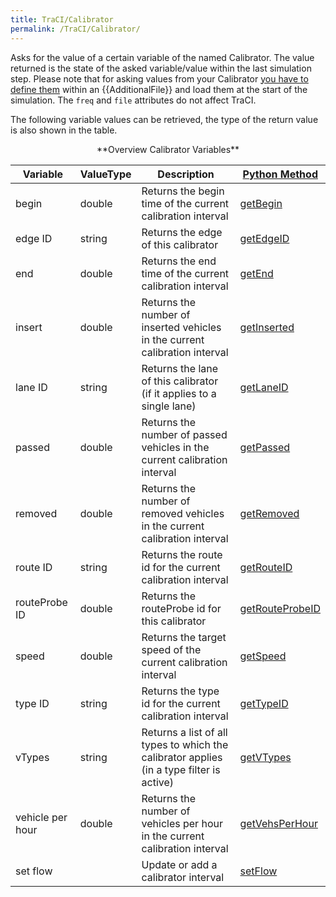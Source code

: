 ```yaml
---
title: TraCI/Calibrator
permalink: /TraCI/Calibrator/
---
```

Asks for the value of a certain variable of the named Calibrator.
The value returned is the state of the asked variable/value within the
last simulation step. Please note that for asking values from your
Calibrator [you have to define
them](../docs/Simulation/Calibrator.md)
within an {{AdditionalFile}} and load them at the start of the simulation. The `freq` and `file`
attributes do not affect TraCI.

The following variable values can be retrieved, the type of the return
value is also shown in the table.

<center>
**Overview Calibrator Variables**
</center>

| Variable                                     | ValueType           | Description       |  [Python Method](../TraCI/Interfacing_TraCI_from_Python.md)    |
| -------------------------------------------- | ------------------- | ----------------- | -------------------------------------------------------------- |
| begin                                  | double          | Returns the begin time of the current calibration interval  | [getBegin](https://sumo.dlr.de/pydoc/traci._calibrator.html#CalibratorDomain-getBegin) |    
| edge ID                                  | string          | Returns the edge of this calibrator  | [getEdgeID](https://sumo.dlr.de/pydoc/traci._calibrator.html#CalibratorDomain-getEdgeID) |    
| end                                  | double          | Returns the end time of the current calibration interval  | [getEnd](https://sumo.dlr.de/pydoc/traci._calibrator.html#CalibratorDomain-getEnd) |    
| insert                                  | double          | Returns the number of inserted vehicles in the current calibration interval  | [getInserted](https://sumo.dlr.de/pydoc/traci._calibrator.html#CalibratorDomain-getInserted) |    
| lane ID                                  | string          | Returns the lane of this calibrator (if it applies to a single lane)| [getLaneID](https://sumo.dlr.de/pydoc/traci._calibrator.html#CalibratorDomain-getLaneID) |    
| passed                                  | double          | Returns the number of passed vehicles in the current calibration interval  | [getPassed](https://sumo.dlr.de/pydoc/traci._calibrator.html#CalibratorDomain-getPassed) |    
| removed                                  | double          | Returns the number of removed vehicles in the current calibration interval  | [getRemoved](https://sumo.dlr.de/pydoc/traci._calibrator.html#CalibratorDomain-getRemoved) |    
| route ID                                  | string          | Returns the route id for the current calibration interval  | [getRouteID](https://sumo.dlr.de/pydoc/traci._calibrator.html#CalibratorDomain-getRouteID) |    
| routeProbe ID                                 | double          | Returns the routeProbe id for this calibrator  | [getRouteProbeID](https://sumo.dlr.de/pydoc/traci._calibrator.html#CalibratorDomain-getRouteProbeID) |    
| speed                                  | double          | Returns the target speed of the current calibration interval  | [getSpeed](https://sumo.dlr.de/pydoc/traci._calibrator.html#CalibratorDomain-getSpeed) |    
| type ID                                  | string          | Returns the type id for the current calibration interval  | [getTypeID](https://sumo.dlr.de/pydoc/traci._calibrator.html#CalibratorDomain-getTypeID) |    
| vTypes                                  | string          | Returns a list of all types to which the calibrator applies (in a type filter is active)  | [getVTypes](https://sumo.dlr.de/pydoc/traci._calibrator.html#CalibratorDomain-getVTypes) |    
| vehicle per hour                                  | double          | Returns the number of vehicles per hour in the current calibration interval  | [getVehsPerHour](https://sumo.dlr.de/pydoc/traci._calibrator.html#CalibratorDomain-getVehsPerHour) |    
| set flow                                  |           | Update or add a calibrator interval  | [setFlow](https://sumo.dlr.de/pydoc/traci._calibrator.html#CalibratorDomain-setFlow) |    
